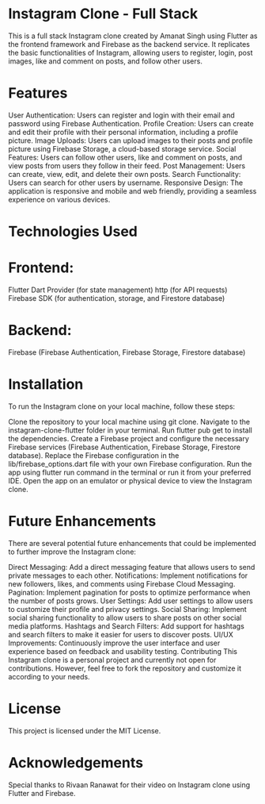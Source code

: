 # Instagram Clone - Full Stack
This is a full stack Instagram clone created by Amanat Singh using Flutter as the frontend framework and Firebase as the backend service. It replicates the basic functionalities of Instagram, allowing users to register, login, post images, like and comment on posts, and follow other users.

# Features
User Authentication: Users can register and login with their email and password using Firebase Authentication.
Profile Creation: Users can create and edit their profile with their personal information, including a profile picture.
Image Uploads: Users can upload images to their posts and profile picture using Firebase Storage, a cloud-based storage service.
Social Features: Users can follow other users, like and comment on posts, and view posts from users they follow in their feed.
Post Management: Users can create, view, edit, and delete their own posts.
Search Functionality: Users can search for other users by username.
Responsive Design: The application is responsive and mobile and web friendly, providing a seamless experience on various devices.

# Technologies Used
# Frontend:
Flutter
Dart
Provider (for state management)
http (for API requests)
Firebase SDK (for authentication, storage, and Firestore database)

# Backend:
Firebase (Firebase Authentication, Firebase Storage, Firestore database)

# Installation
To run the Instagram clone on your local machine, follow these steps:

Clone the repository to your local machine using git clone.
Navigate to the instagram-clone-flutter folder in your terminal.
Run flutter pub get to install the dependencies.
Create a Firebase project and configure the necessary Firebase services (Firebase Authentication, Firebase Storage, Firestore database).
Replace the Firebase configuration in the lib/firebase_options.dart file with your own Firebase configuration.
Run the app using flutter run command in the terminal or run it from your preferred IDE.
Open the app on an emulator or physical device to view the Instagram clone.

# Future Enhancements
There are several potential future enhancements that could be implemented to further improve the Instagram clone:

Direct Messaging: Add a direct messaging feature that allows users to send private messages to each other.
Notifications: Implement notifications for new followers, likes, and comments using Firebase Cloud Messaging.
Pagination: Implement pagination for posts to optimize performance when the number of posts grows.
User Settings: Add user settings to allow users to customize their profile and privacy settings.
Social Sharing: Implement social sharing functionality to allow users to share posts on other social media platforms.
Hashtags and Search Filters: Add support for hashtags and search filters to make it easier for users to discover posts.
UI/UX Improvements: Continuously improve the user interface and user experience based on feedback and usability testing.
Contributing
This Instagram clone is a personal project and currently not open for contributions. However, feel free to fork the repository and customize it according to your needs.

# License
This project is licensed under the MIT License.

# Acknowledgements
Special thanks to Rivaan Ranawat for their video on Instagram clone using Flutter and Firebase.
